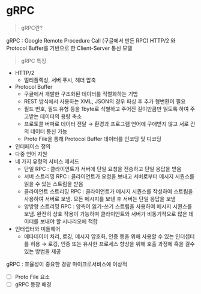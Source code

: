 # gRPC

> gRPC란?

gRPC : Google Remote Procedure Call (구글에서 만든 RPC)
HTTP/2 와 Protocol Buffer를 기반으로 한 Client-Server 통신 모델

> gRPC 특징

- HTTP/2
  - 멀티플렉싱, 서버 푸시, 헤더 압축
- Protocol Buffer
  - 구글에서 개발한 구조화된 데이터를 직렬화하는 기법
  - REST 방식에서 사용하는 XML, JSON의 경우 파싱 후 추가 형변환이 필요
  - 필드 번호, 필드 유형 등을 1byte로 식별하고 주어진 길이만큼만 읽도록 하여 주고받는 데이터의 용량 축소
  - 프로토콜 버퍼로 데이터 전달 → 환경과 프로그램 언어에 구애받지 않고 서로 간의 데이터 통신 가능
  - Proto File을 통해 Protocol Buffer 데이터를 인코딩 및 디코딩
- 인터페이스 정의
- 다중 언어 지원
- 네 가지 유형의 서비스 메서드
  - 단일 RPC : 클라이언트가 서버에 단일 요청을 전송하고 단일 응답을 받음
  - 서버 스트리밍 RPC : 클라이언트가 요청을 보내고 서버로부터 메시지 시퀀스를 읽을 수 있는 스트림을 받음
  - 클라이언트 스트리밍 RPC : 클라이언트가 메시지 시퀀스를 작성하여 스트림을 사용하여 서버로 보냄. 모든 메시지를 보낸 후 서버는 단일 응답을 보냄
  - 양방향 스트리밍 RPC : 양측이 읽기-쓰기 스트림을 사용하여 메시지 시퀀스를 보냄. 완전히 상호 작용이 가능하며 클라이언트와 서버가 비동기적으로 많은 데이터를 보내야 할 시나리오에 적합
- 인터셉터와 미들웨어
  - 메타데이터 처리, 로깅, 메시지 암호화, 인증 등을 위해 사용할 수 있는 인터셉터를 허용 → 로깅, 인증 또는 유사한 프로세스 향상을 위해 호출 과정에 훅을 걸수 있는 방법을 제공

gRPC : 효율성이 중요한 경량 마이크로서비스에 이상적

- [ ] Proto File 요소
- [ ] gRPC 등장 배경
